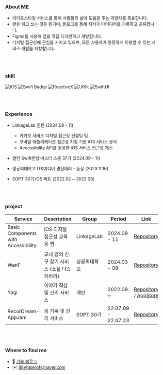 ### About ME

- 라이프스타일 서비스를 통해 사람들의 삶에 도움을 주는 개발자를 목표합니다.
- 글을 읽고 쓰는 것을 즐기며, 블로그를 통해 지식과 아이디어를 기록하고 공유합니다.
- Figma를 사용해 앱을 직접 디자인하고 개발합니다.
- 디지털 접근성에 관심을 가지고 있으며, 모든 사용자가 동등하게 이용할 수 있는 서비스 개발을 지향합니다.

<br>
<br>

### skill

![iOS](https://img.shields.io/badge/iOS-000000?style=flat-square&logo=Apple&logoColor=white)
![Swift Badge](https://img.shields.io/badge/Swift-FA7343?style=flat-square&logo=Swift&logoColor=white)
![ReactiveX](https://img.shields.io/badge/RxSwift-B7178C?style=flat-square&logo=ReactiveX&logoColor=white)
![UIKit](https://img.shields.io/badge/UIKit-52B0E7?style=flat-square&logo=Apple&logoColor=white)
![SwiftUI](https://img.shields.io/badge/SwiftUI-52B0E7?style=flat-square&logo=Apple&logoColor=white)


<br>
<br>

### Experience

- LinkageLab 인턴 (2024.09 - 11)
    - 카카오 서비스 디지털 접근성 컨설팅 팀
    - 모바일 애플리케이션 접근성 지침 기반 iOS 서비스 분석
    - Accessibility API를 활용한 iOS 서비스 접근성 개선

- 앨런 Swift문법 마스터 스쿨 37기 (2024.09 - 11)
- 성공회대학교 IT&미디어 경진대회 - 동상 (2023.11.16)
- SOPT 30기 iOS 파트 (2022.02 ~ 2022.08)


<br>
<br>

### project

| Service | Description | Group | Period | Link |
| --- | --- | --- | --- | --- |
| Basic Components with Accessibility | iOS 디지털 접근성 교육용 앱 | LinkageLab | 2024.09 - 11 | [Repository](https://github.com/88yhtserof/LinkageLab-Accessibility) |
| WanF | 교내 강의 친구 찾기 서비스 (소셜 디스커버리) | 성공회대학교 | 2024.03 - 09 | [Repository](https://github.com/WanF-Project/WanF-Project-iOS) |
| Yagi | 이야기 작성 및 관리 서비스 | 개인 | 2022.09 ~ | [Repository](https://github.com/88yhtserof/YaGi) / [AppStore](https://apps.apple.com/kr/app/%EC%95%BC%EA%B8%B0-yagi/id1669865469) |
| RecorDream-AppJam | 꿈 기록 및 관리 서비스 | SOPT 30기 | 22.07.09 - 22.07.23 | [Repository](https://github.com/TeamRecorDream/RecorDream-iOS-AppJam) |

<br>
<br>

### Where to find me

- 🔗 [기술 블로그](https://88yhtserof.tistory.com)
- ✉️ 88yhtserof@naver.com

<br>
<br>
